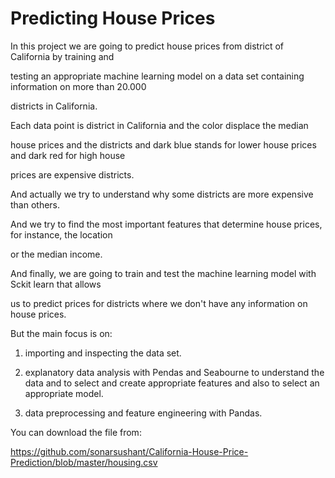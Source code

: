 # Predicting House Prices

In this project we are going to predict house prices from district of California by training and

testing an appropriate machine learning model on a data set containing information on more than 20.000

districts in California.



Each data point is district in California and the color displace the median

house prices and the districts and dark blue stands for lower house prices and dark red for high house

prices are expensive districts.

And actually we try to understand why some districts are more expensive than others.

And we try to find the most important features that determine house prices, for instance, the location

or the median income.

And finally, we are going to train and test the machine learning model with Sckit learn that allows

us to predict prices for districts where we don't have any information on house prices.

But the main focus is on:
1) importing and inspecting the data set.

2) explanatory data analysis with Pendas and Seabourne to understand the data and to select and create appropriate features and also to select an appropriate model.

3) data preprocessing and feature engineering with Pandas.


You can download the file from:

https://github.com/sonarsushant/California-House-Price-Prediction/blob/master/housing.csv
